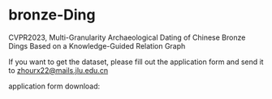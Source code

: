 # bronze-Ding
CVPR2023, Multi-Granularity Archaeological Dating of Chinese Bronze Dings Based on a Knowledge-Guided Relation Graph


If you want to get the dataset, please fill out the application form and send it to zhourx22@mails.jlu.edu.cn

application form download:

